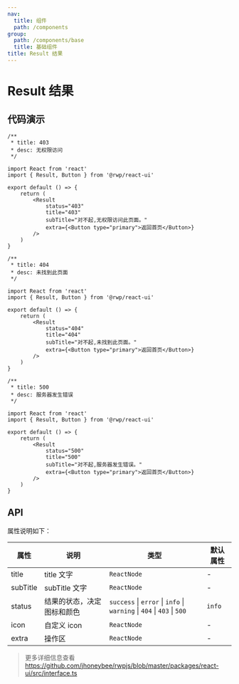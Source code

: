 ```yaml
---
nav:
  title: 组件
  path: /components
group:
  path: /components/base
  title: 基础组件
title: Result 结果
---
```


# Result 结果

## 代码演示


```tsx
/**
 * title: 403
 * desc: 无权限访问
 */

import React from 'react'
import { Result, Button } from '@rwp/react-ui'

export default () => {
    return (
        <Result
            status="403"
            title="403"
            subTitle="对不起,无权限访问此页面。"
            extra={<Button type="primary">返回首页</Button>}
        />
    )
}
```

```tsx
/**
 * title: 404
 * desc: 未找到此页面
 */

import React from 'react'
import { Result, Button } from '@rwp/react-ui'

export default () => {
    return (
        <Result
            status="404"
            title="404"
            subTitle="对不起,未找到此页面。"
            extra={<Button type="primary">返回首页</Button>}
        />
    )
}
```

```tsx
/**
 * title: 500
 * desc: 服务器发生错误
 */

import React from 'react'
import { Result, Button } from '@rwp/react-ui'

export default () => {
    return (
        <Result
            status="500"
            title="500"
            subTitle="对不起,服务器发生错误。"
            extra={<Button type="primary">返回首页</Button>}
        />
    )
}
```

## API

属性说明如下：

|属性        |说明	       |类型	  |默认属性
|-----      |------       |-----     |-----    
|title     |title 文字    |`ReactNode`| -
|subTitle  |subTitle 文字 |`ReactNode` | -
|status    |结果的状态，决定图标和颜色|`success` \| `error` \| `info` \| `warning` \| `404` \| `403` \| `500` | `info`
|icon      |自定义 icon | `ReactNode`| -
|extra     |操作区   |`ReactNode`| -

> 更多详细信息查看 https://github.com/jhoneybee/rwpjs/blob/master/packages/react-ui/src/interface.ts